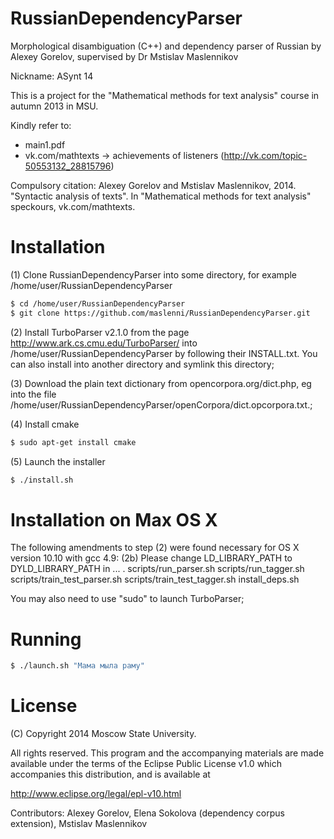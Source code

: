RussianDependencyParser
=======================

Morphological disambiguation (C++) and dependency parser of Russian by Alexey Gorelov, supervised by Dr Mstislav Maslennikov

Nickname: ASynt 14

This is a project for the "Mathematical methods for text analysis" course in autumn 2013 in MSU. 

Kindly refer to:
- main1.pdf
- vk.com/mathtexts -> achievements of listeners (http://vk.com/topic-50553132_28815796)

Compulsory citation:
Alexey Gorelov and Mstislav Maslennikov, 2014. "Syntactic analysis of texts". In "Mathematical methods for text analysis" speckours, vk.com/mathtexts.


Installation
============

(1) Clone RussianDependencyParser into some directory, for example /home/user/RussianDependencyParser
```sh
$ cd /home/user/RussianDependencyParser
$ git clone https://github.com/maslenni/RussianDependencyParser.git
```

(2) Install TurboParser v2.1.0 from the page http://www.ark.cs.cmu.edu/TurboParser/ into /home/user/RussianDependencyParser by following their INSTALL.txt. You can also install into another directory and symlink this directory;  

(3) Download the plain text dictionary from opencorpora.org/dict.php, eg into the file /home/user/RussianDependencyParser/openCorpora/dict.opcorpora.txt.;

(4) Install cmake
```sh
$ sudo apt-get install cmake
```
    
(5) Launch the installer
```sh
$ ./install.sh
```

Installation on Max OS X
========================

The following amendments to step (2) were found necessary for OS X version 10.10 with gcc 4.9:
(2b) Please change LD_LIBRARY_PATH to DYLD_LIBRARY_PATH in ... . 
scripts/run_parser.sh
scripts/run_tagger.sh
scripts/train_test_parser.sh
scripts/train_test_tagger.sh
install_deps.sh

You may also need to use "sudo" to launch TurboParser;

Running
=======

```sh
$ ./launch.sh "Мама мыла раму"
```

License
=======

   (C) Copyright 2014 Moscow State University.

   All rights reserved. This program and the accompanying materials
   are made available under the terms of the Eclipse Public License v1.0
   which accompanies this distribution, and is available at
   
   http://www.eclipse.org/legal/epl-v10.html
  
   Contributors:
       Alexey Gorelov, Elena Sokolova (dependency corpus extension), Mstislav Maslennikov
